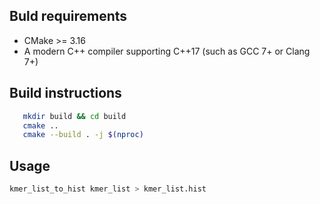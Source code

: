 ## Buld requirements

 - CMake >= 3.16
 - A modern C++ compiler supporting C++17 (such as GCC 7+ or Clang 7+)

## Build instructions

```bash
   mkdir build && cd build
   cmake ..
   cmake --build . -j $(nproc)
```

## Usage

```bash
kmer_list_to_hist kmer_list > kmer_list.hist
```
